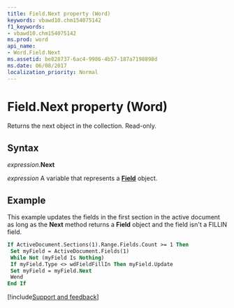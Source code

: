 ```yaml
---
title: Field.Next property (Word)
keywords: vbawd10.chm154075142
f1_keywords:
- vbawd10.chm154075142
ms.prod: word
api_name:
- Word.Field.Next
ms.assetid: be828737-6ac4-9986-4b57-187a7198898d
ms.date: 06/08/2017
localization_priority: Normal
---
```



# Field.Next property (Word)

Returns the next object in the collection. Read-only.


## Syntax

_expression_.**Next**

_expression_ A variable that represents a **[Field](Word.Field.md)** object.


## Example

This example updates the fields in the first section in the active document as long as the **Next** method returns a **Field** object and the field isn't a FILLIN field.

```vb
If ActiveDocument.Sections(1).Range.Fields.Count >= 1 Then 
 Set myField = ActiveDocument.Fields(1) 
 While Not (myField Is Nothing) 
 If myField.Type <> wdFieldFillIn Then myField.Update 
 Set myField = myField.Next 
 Wend 
End If
```



[!include[Support and feedback](~/includes/feedback-boilerplate.md)]